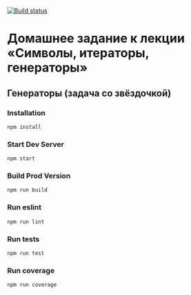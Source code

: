 [![Build status](https://ci.appveyor.com/api/projects/status/j6i1349nw4s81pno/branch/master?svg=true)](https://ci.appveyor.com/project/homutovan/ajs-1-10-3-generators/branch/master)

# Домашнее задание к лекции «Символы, итераторы, генераторы»

## Генераторы (задача со звёздочкой)

### Installation

```
npm install
```

### Start Dev Server

```
npm start
```

### Build Prod Version

```
npm run build
```

### Run eslint

```
npm run lint
```

### Run tests

```
npm run test
```

### Run coverage

```
npm run coverage
```
